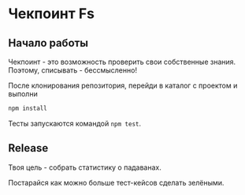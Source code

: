 # Чекпоинт Fs

## Начало работы

Чекпоинт - это возможность проверить свои собственные знания. Поэтому, 
списывать - бессмысленно!

После клонирования репозитория, перейди в каталог с проектом и выполни
```bash
npm install
```

Тесты запускаются командой `npm test`.

## Release

Твоя цель - собрать статистику о падаванах.

Постарайся как можно больше тест-кейсов сделать зелёными.
